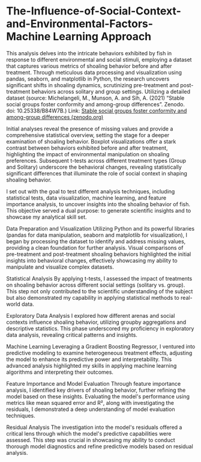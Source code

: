 # The-Influence-of-Social-Context-and-Environmental-Factors-Machine Learning Approach 

This analysis delves into the intricate behaviors exhibited by fish in response to different environmental and social stimuli, employing a dataset that captures various metrics of shoaling behavior before and after treatment. Through meticulous data processing and visualization using pandas, seaborn, and matplotlib in Python, the research uncovers significant shifts in shoaling dynamics, scrutinizing pre-treatment and post-treatment behaviors across solitary and group settings.
Utilizing a detailed dataset (source: Michelangeli, M., Munson, A. and Sih, A. (2021) “Stable social groups foster conformity and among-group differences”. Zenodo. doi: 10.25338/B84W7B.) Link: [Stable social groups foster conformity and among-group differences (zenodo.org)](https://zenodo.org/records/4641952#.Y9Y77tJBwUE)

Initial analyses reveal the presence of missing values and provide a comprehensive statistical overview, setting the stage for a deeper examination of shoaling behavior. Boxplot visualizations offer a stark contrast between behaviors exhibited before and after treatment, highlighting the impact of environmental manipulation on shoaling preferences. Subsequent t-tests across different treatment types (Group and Solitary) underscore the behavioral changes, revealing statistically significant differences that illuminate the role of social context in shaping shoaling behavior.

I set out with the goal to test different analysis techniques, including statistical tests, data visualization, machine learning, and feature importance analysis, to uncover insights into the shoaling behavior of fish. This objective served a dual purpose: to generate scientific insights and to showcase my analytical skill set.

Data Preparation and Visualization
Utilizing Python and its powerful libraries (pandas for data manipulation, seaborn and matplotlib for visualization), I began by processing the dataset to identify and address missing values, providing a clean foundation for further analysis. Visual comparisons of pre-treatment and post-treatment shoaling behaviors highlighted the initial insights into behavioral changes, effectively showcasing my ability to manipulate and visualize complex datasets.

Statistical Analysis
By applying t-tests, I assessed the impact of treatments on shoaling behavior across different social settings (solitary vs. group). This step not only contributed to the scientific understanding of the subject but also demonstrated my capability in applying statistical methods to real-world data.

Exploratory Data Analysis
I explored how different arenas and social contexts influence shoaling behavior, utilizing groupby aggregations and descriptive statistics. This phase underscored my proficiency in exploratory data analysis, revealing critical patterns and insights.

Machine Learning
Leveraging a Gradient Boosting Regressor, I ventured into predictive modeling to examine heterogeneous treatment effects, adjusting the model to enhance its predictive power and interpretability. This advanced analysis highlighted my skills in applying machine learning algorithms and interpreting their outcomes.

Feature Importance and Model Evaluation
Through feature importance analysis, I identified key drivers of shoaling behavior, further refining the model based on these insights. Evaluating the model's performance using metrics like mean squared error and R², along with investigating the residuals, I demonstrated a deep understanding of model evaluation techniques.

Residual Analysis
The investigation into the model's residuals offered a critical lens through which the model's predictive capabilities were assessed. This step was crucial in showcasing my ability to conduct thorough model diagnostics and refine predictive models based on residual analysis.
